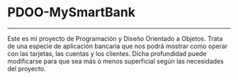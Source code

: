 # PDOO-MySmartBank
-------------------

Este es mi proyecto de Programación y Diseño Orientado a Objetos.
Trata de una especie de aplicación bancaria que nos podrá mostrar como operar con las
tarjetas, las cuentas y los clientes. Dicha profundidad puede modificarse para que sea
más o menos superficial según las necesidades del proyecto.
